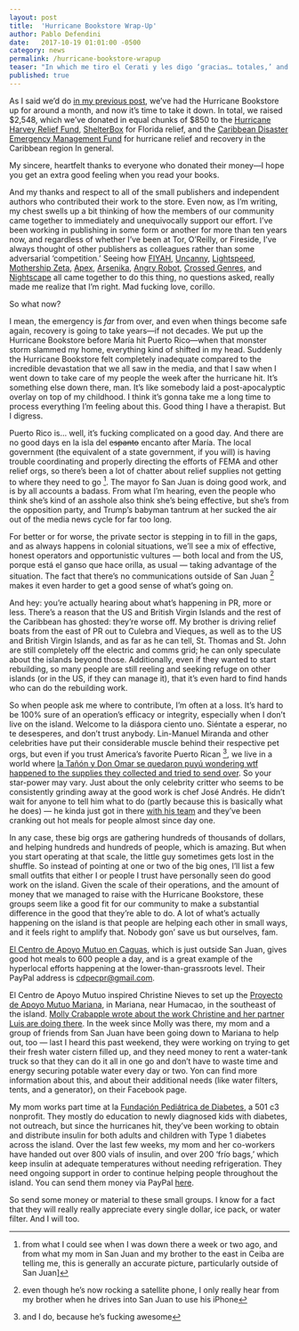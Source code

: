 ```yaml
---
layout: post
title:  'Hurricane Bookstore Wrap-Up'
author: Pablo Defendini
date:   2017-10-19 01:01:00 -0500
category: news
permalink: /hurricane-bookstore-wrapup
teaser: "In which me tiro el Cerati y les digo ‘gracias… totales,’ and talk about where to send money to Puerto Rico."
published: true
---
```


As I said we’d do [in my previous post](https://firesidefiction.com/hurricane-bookstore), we’ve had the Hurricane Bookstore up for around a month, and now it’s time to take it down. In total, we raised $2,548, which we’ve donated in equal chunks of $850 to the [Hurricane Harvey Relief Fund](https://ghcf.org/hurricane-relief/), [ShelterBox](https://www.shelterboxusa.org/) for Florida relief, and the [Caribbean Disaster Emergency Management Fund](http://www.cdema.org/) for hurricane relief and recovery in the Caribbean region In general.

My sincere, heartfelt thanks to everyone who donated their money—I hope you get an extra good feeling when you read your books.

And my thanks and respect to all of the small publishers and independent authors who contributed their work to the store. Even now, as I’m writing, my chest swells up a bit thinking of how the members of our community came together to immediately and unequivocally support our effort. I’ve been working in publishing in some form or another for more than ten years now, and regardless of whether I’ve been at Tor, O’Reilly, or Fireside, I’ve always thought of other publishers as colleagues rather than some adversarial ‘competition.’ Seeing how [FIYAH](https://www.fiyahlitmag.com), [Uncanny](https://uncannymagazine.com), [Lightspeed](http://www.lightspeedmagazine.com), [Mothership Zeta](http://mothershipzeta.org), [Apex](https://www.apexbookcompany.com), [Arsenika](http://arsenika.ink), [Angry Robot](https://www.angryrobotbooks.com), [Crossed Genres](http://crossedgenres.com), and [Nightscape](http://www.nightscapepress.com) all came together to do this thing, no questions asked, really made me realize that I’m right. Mad fucking love, corillo.

So what now?

I mean, the emergency is _far_ from over, and even when things become safe again, recovery is going to take years—if not decades. We put up the Hurricane Bookstore before María hit Puerto Rico—when that monster storm slammed my home, everything kind of shifted in my head. Suddenly the Hurricane Bookstore felt completely inadequate compared to the incredible devastation that we all saw in the media, and that I saw when I went down to take care of my people the week after the hurricane hit. It’s something else down there, man. It’s like somebody laid a post-apocalyptic overlay on top of my childhood. I think it’s gonna take me a long time to process everything I’m feeling about this. Good thing I have a therapist. But I digress.

Puerto Rico is… well, it’s fucking complicated on a good day. And there are no good days en la isla del ~~espanto~~ encanto after María. The local government (the equivalent of a state government, if you will) is having trouble coordinating and properly directing the efforts of FEMA and other relief orgs, so there’s been a lot of chatter about relief supplies not getting to where they need to go [^1]. The mayor fo San Juan is doing good work, and is by all accounts a badass. From what I’m hearing, even the people who think she’s kind of an asshole also think she’s being effective, but she’s from the opposition party, and Trump’s babyman tantrum at her sucked the air out of the media news cycle for far too long.

For better or for worse, the private sector is stepping in to fill in the gaps, and as always happens in colonial situations, we’ll see a mix of effective, honest operators and opportunistic vultures — both local and from the US, porque está el ganso que hace orilla, as usual — taking advantage of the situation. The fact that there’s no communications outside of San Juan [^2] makes it even harder to get a good sense of what’s going on.

And hey: you’re actually hearing about what’s happening in PR, more or less. There’s a reason that the US and British Virgin Islands and the rest of the Caribbean has ghosted: they’re worse off. My brother is driving relief boats from the east of PR out to Culebra and Vieques, as well as to the US and British Virgin Islands, and as far as he can tell, St. Thomas and St. John are still completely off the electric and comms grid; he can only speculate about the islands beyond those. Additionally, even if they wanted to start rebuilding, so many people are still reeling and seeking refuge on other islands (or in the US, if they can manage it), that it’s even hard to find hands who can do the rebuilding work.

So when people ask me where to contribute, I’m often at a loss. It’s hard to be 100% sure of an operation’s efficacy or integrity, especially when I don’t live on the island. Welcome to la diáspora ciento uno. Siéntate a esperar, no te desesperes, and don’t trust anybody. Lin-Manuel Miranda and other celebrities have put their considerable muscle behind their respective pet orgs, but even if you trust America’s favorite Puerto Rican [^3], we live in a world where [la Tañón y Don Omar se quedaron puyú wondering wtf happened to the supplies they collected and tried to send over](http://www.primerahora.com/noticias/puerto-rico/nota/enloscoordinadordevueloschrterconayudadedonomaryolgatan-1251025/). So your star-power may vary. Just about the only celebrity critter who seems to be consistently grinding away at the good work is chef José Andrés. He didn’t wait for anyone to tell him what to do (partly because this is basically what he does) —  he kinda just got in there [with his team](https://www.worldcentralkitchen.org/donate) and they’ve been cranking out hot meals for people almost since day one.

In any case, these big orgs are gathering hundreds of thousands of dollars, and helping hundreds and hundreds of people, which is amazing. But when you start operating at that scale, the little guy sometimes gets lost in the shuffle. So instead of pointing at one or two of the big ones, I’ll list a few small outfits that either I or people I trust have personally seen do good work on the island. Given the scale of their operations, and the amount of money that we managed to raise with the Hurricane Bookstore, these groups seem like a good fit for our community to make a substantial difference in the good that they’re able to do. A lot of what’s actually happening on the island is that people are helping each other in small ways, and it feels right to amplify that. Nobody gon’ save us but ourselves, fam.

[El Centro de Apoyo Mutuo en Caguas](https://www.facebook.com/Centro-de-Apoyo-Mutuo-2033558466880656/), which is just outside San Juan, gives good hot meals to 600 people a day, and is a great example of the hyperlocal efforts happening at the lower-than-grassroots level. Their PayPal address is cdpecpr@gmail.com.

El Centro de Apoyo Mutuo inspired Christine Nieves to set up the [Proyecto de Apoyo Mutuo Mariana](https://www.facebook.com/PAMHumacao/), in Mariana, near Humacao, in the southeast of the island. [Molly Crabapple wrote about the work Christine and her partner Luis are doing there](https://www.buzzfeed.com/mollycrabapple/how-one-small-town-in-puerto-rico-found-food-and-community?utm_term=.xhzbavvGmA#.hhJ2DddbZ3). In the week since Molly was there, my mom and a group of friends from San Juan have been going down to Mariana to help out, too — last I heard this past weekend, they were working on trying to get their fresh water cistern filled up, and they need money to rent a water-tank truck so that they can do it all in one go and don’t have to waste time and energy securing potable water every day or two. Yon can find more information about this, and about their additional needs (like water filters, tents, and a generator), on their Facebook page.

My mom works part time at la [Fundación Pediátrica de Diabetes](http://www.fundacionpediatricadiabetes.org), a 501 c3 nonprofit. They mostly do education to newly diagnosed kids with diabetes, not outreach, but since the hurricanes hit, they’ve been working to obtain and distribute insulin for both adults and children with Type 1 diabetes across the island. Over the last few weeks, my mom and her co-workers have handed out over 800 vials of insulin, and over 200 ‘frío bags,’ which keep insulin at adequate temperatures without needing refrigeration. They need ongoing support in order to continue helping people throughout the island. You can send them money via PayPal [here]([https://www.paypal.com/donate/?token=LmbqSWRYjCU-Uj9UBEyq554EekVKtPvCOYx5UnqBu-PRJTO1xq2YimCAgV_MCqopqs4kpW&country.x=US&locale.x=US).

So send some money or material to these small groups. I know for a fact that they will really really appreciate every single dollar, ice pack, or water filter. And I will too.

[^1]: from what I could see when I was down there a week or two ago, and from what my mom in San Juan and my brother to the east in Ceiba are telling me, this is generally an accurate picture, particularly outside of San Juan]

[^2]: even though he’s now rocking a satellite phone, I only really hear from my brother when he drives into San Juan to use his iPhone

[^3]: and I do, because he’s fucking awesome
